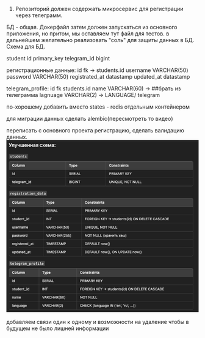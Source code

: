 1. Репозиторий должен содержать микросервис для регистрации через телеграмм.

БД - общая. Докерфайл затем должен запускаться из основного приложения, но притом, мы оставляем тут файл для тестов.
в дальнейшем желательно реализовать "соль" для защиты данных в БД.
Схема для БД.

student
id primary_key 
telegram_id bigint

регистрационные данные:
id fk -> students.id
username VARCHAR(50)
password VARCHAR(50)
registrated_at datastamp
updated_at datastamp

telegram_profile:
id fk students.id
name VARCHAR(60) -> ##брать из телеграмма 
lagnuage VARCHAR(2) -> LANGUAGE/ telegram

по-хорошему добавить вместо states - redis отдельным контейнером


для миграции данных сделать alembic(пересмотреть то видео)

переписать с основного проекта регистрацию, сделать валидацию данных. 
![img.png](img.png)

добавляем связи один к одному и возможности на удаление 
чтобы в будущем не было лишней информации
